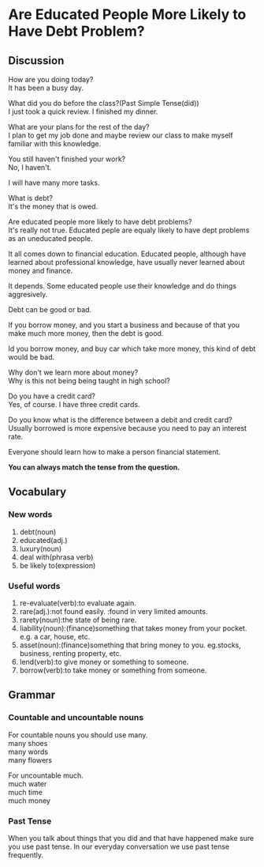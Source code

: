 # Are Educated People More Likely to Have Debt Problem?
## Discussion
How are you doing today?  
It has been a busy day.  

What did you do before the class?(Past Simple Tense(did))    
I just took a quick review. I finished my dinner.  

What are your plans for the rest of the day?  
I plan to get my job done and maybe review our class to make myself familiar with this knowledge.  

You still haven't finished your work?  
No, I haven't.  

I will have many more tasks.  

What is debt?  
It's the money that is owed.  

Are educated people more likely to have debt problems?  
It's really not true. Educated peple are equaly likely to have dept problems as an uneducated people.  

It all comes down to financial education. Educated people, although have learned about professional knowledge, have usually never learned about money and finance.  

It depends. Some educated people use their knowledge and do things aggresively.   

Debt can be good or bad.  

If you borrow money, and you start a business and because of that you make much more money, then the debt is good.  

Id you borrow money, and buy car which take more money, this kind of debt would be bad.    

Why don't we learn more about money?   
Why is this not being being taught in high school?  

Do you have a credit card?  
Yes, of course. I have three credit cards.  

Do you know what is the difference between a debit and credit card?  
Usually borrowed is more expensive because you need to pay an interest rate.  

Everyone should learn how to make a person financial statement.  

**You can always match the tense from the question.**

## Vocabulary
### New words
1. debt(noun)
1. educated(adj.)
1. luxury(noun)
1. deal with(phrasa verb)
1. be likely to(expression)  

### Useful words
1. re-evaluate(verb):to evaluate again. 
1. rare(adj.):not found easily. :found in very limited amounts.
1. rarety(noun):the state of being rare.
1. liability(noun):(finance)something that takes money from your pocket. e.g. a car, house, etc.
1. asset(noun):(finance)something that bring money to you. eg.stocks, business, renting property, etc.
1. lend(verb):to give money or something to someone.
1. borrow(verb):to take money or something from someone.

## Grammar
### Countable and uncountable nouns
For countable nouns you should use many.  
many shoes  
many words  
many flowers  

For uncountable much.  
much water  
much time  
much money  

### Past Tense
When you talk about things that you did and that have happened make sure you use past tense. In our everyday conversation we use past tense frequently.  
